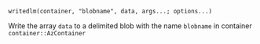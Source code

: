 ```
writedlm(container, "blobname", data, args...; options...)
```

Write the array `data` to a delimited blob with the name `blobname` in container `container::AzContainer`
